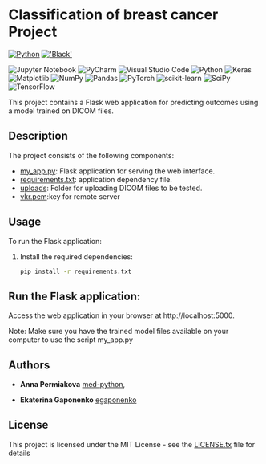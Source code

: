 # Classification of breast cancer Project
<a name="readme-top"></a>
[![Python](https://img.shields.io/badge/Python-3776AB?style=for-the-badge&logo=python&logoColor=white)](https://python.org/)
[!['Black'](https://img.shields.io/badge/code_style-black-black?style=for-the-badge)](https://github.com/psf/black)

<!-- Библиотеки проекта -->

![Jupyter Notebook](https://img.shields.io/badge/jupyter-%23FA0F00.svg?style=for-the-badge&logo=jupyter&logoColor=white)
![PyCharm](https://img.shields.io/badge/pycharm-143?style=for-the-badge&logo=pycharm&logoColor=black&color=black&labelColor=green)
![Visual Studio Code](https://img.shields.io/badge/Visual%20Studio%20Code-0078d7.svg?style=for-the-badge&logo=visual-studio-code&logoColor=white)
![Python](https://img.shields.io/badge/python-3670A0?style=for-the-badge&logo=python&logoColor=ffdd54)
![Keras](https://img.shields.io/badge/Keras-%23D00000.svg?style=for-the-badge&logo=Keras&logoColor=white)
![Matplotlib](https://img.shields.io/badge/Matplotlib-%23ffffff.svg?style=for-the-badge&logo=Matplotlib&logoColor=black)
![NumPy](https://img.shields.io/badge/numpy-%23013243.svg?style=for-the-badge&logo=numpy&logoColor=white)
![Pandas](https://img.shields.io/badge/pandas-%23150458.svg?style=for-the-badge&logo=pandas&logoColor=white)
![PyTorch](https://img.shields.io/badge/PyTorch-%23EE4C2C.svg?style=for-the-badge&logo=PyTorch&logoColor=white)
![scikit-learn](https://img.shields.io/badge/scikit--learn-%23F7931E.svg?style=for-the-badge&logo=scikit-learn&logoColor=white)
![SciPy](https://img.shields.io/badge/SciPy-%230C55A5.svg?style=for-the-badge&logo=scipy&logoColor=%white)
![TensorFlow](https://img.shields.io/badge/TensorFlow-%23FF6F00.svg?style=for-the-badge&logo=TensorFlow&logoColor=white)


This project contains a Flask web application for predicting outcomes using a model trained on DICOM files.

## Description

The project consists of the following components:

- [my_app.py](my_app.py): Flask application for serving the web interface.
- [requirements.txt](requirements.txt): application dependency file.
- [uploads](): Folder for uploading DICOM files to be tested. 
- [vkr.pem]():key for remote server

## Usage

To run the Flask application:

1. Install the required dependencies:
   ```bash
   pip install -r requirements.txt
   
## Run the Flask application:
   
Access the web application in your browser at http://localhost:5000.

Note: Make sure you have the trained model files available on your computer to use the script my_app.py

##    Authors

* **Anna Permiakova** [med-python](https://github.com/med-python),

* **Ekaterina Gaponenko**  [egaponenko](https://github.com/egaponenko)

## License

This project is licensed under the MIT License - see the [LICENSE.tx](LICENSE.tx) file for details


